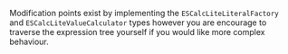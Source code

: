 
Modification points exist by implementing the `ESCalcLiteLiteralFactory` and `ESCalcLiteValueCalculator` types however you are
encourage to traverse the expression tree yourself if you would like more complex behaviour.
